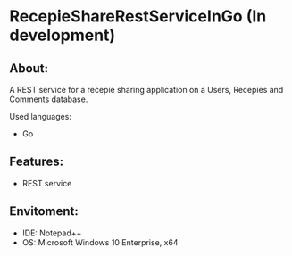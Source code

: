 # RecepieShareRestServiceInGo (In development)


About:
------
A REST service for a recepie sharing application on a Users, Recepies and Comments database.


Used languages:
- Go


Features:
---------
- REST service


Envitoment:
-----------
- IDE: Notepad++
- OS: Microsoft Windows 10 Enterprise, x64
